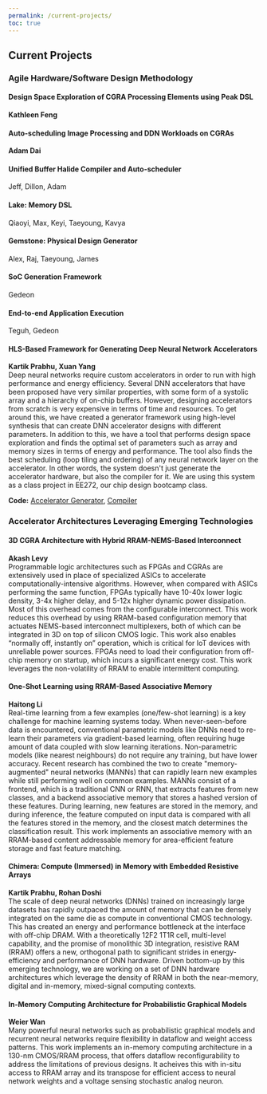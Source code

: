 ```yaml
---
permalink: /current-projects/
toc: true
---
```

## Current Projects

### Agile Hardware/Software Design Methodology

#### Design Space Exploration of CGRA Processing Elements using Peak DSL
**Kathleen Feng**

#### Auto-scheduling Image Processing and DDN Workloads on CGRAs
**Adam Dai**

#### Unified Buffer Halide Compiler and Auto-scheduler
Jeff, Dillon, Adam

#### Lake: Memory DSL
Qiaoyi, Max, Keyi, Taeyoung, Kavya

#### Gemstone: Physical Design Generator
Alex, Raj, Taeyoung, James

#### SoC Generation Framework
Gedeon

#### End-to-end Application Execution
Teguh, Gedeon

#### HLS-Based Framework for Generating Deep Neural Network Accelerators
**Kartik Prabhu, Xuan Yang**  
Deep neural networks require custom accelerators in order to run with high performance and energy efficiency. Several DNN  accelerators that have been proposed have very similar properties, with some form of a systolic array and a hierarchy of on-chip buffers. However, designing accelerators from scratch is very expensive in terms of time and resources. To get around  this, we have created a generator framework using high-level synthesis that can create DNN accelerator designs with different parameters. In addition to this, we have a tool that performs design space exploration and finds the optimal set of parameters such as array and memory sizes in terms of energy and performance. The tool also finds the best scheduling (loop tiling and ordering) of any neural network layer on the accelerator. In other words, the system doesn't just generate the accelerator hardware, but also the compiler for it. We are using this system as a class project in EE272, our chip design bootcamp class.

**Code:** [Accelerator Generator](https://github.com/priyanka-raina/dnn-accelerator), [Compiler](https://github.com/xuanyoya/CNN-blocking/tree/dev)

### Accelerator Architectures Leveraging Emerging Technologies

#### 3D CGRA Architecture with Hybrid RRAM-NEMS-Based Interconnect
**Akash Levy**  
Programmable logic architectures such as FPGAs and CGRAs are extensively used in place of specialized ASICs to accelerate computationally-intensive algorithms. However, when compared with ASICs performing the same function, FPGAs typically have 10-40x lower logic density, 3-4x higher delay, and 5-12x higher dynamic power dissipation. Most of this overhead comes from the configurable interconnect. This work reduces this overhead by using RRAM-based configuration memory that actuates NEMS-based interconnect multiplexers, both of which can be integrated in 3D on top of silicon CMOS logic. This work also enables “normally off, instantly on” operation, which is critical for IoT devices with unreliable power sources. FPGAs need to load their configuration from off-chip memory on startup, which incurs a significant energy cost. This work leverages the non-volatility of RRAM to enable intermittent computing.

#### One-Shot Learning using RRAM-Based Associative Memory
**Haitong Li**  
Real-time learning from a few examples (one/few-shot learning) is a key challenge for machine learning systems today. When never-seen-before data is encountered, conventional parametric models like DNNs need to re-learn their parameters via gradient-based learning, often requiring huge amount of data coupled with slow learning iterations. Non-parametric models (like nearest neighbours) do not require any training, but have lower accuracy. Recent research has combined the two to create "memory-augmented" neural networks (MANNs) that can rapidly learn new examples while still performing well on common examples. MANNs consist of a frontend, which is a traditional CNN or RNN, that extracts features from new classes, and a backend associative memory that stores a hashed version of these features. During learning, new features are stored in the memory, and during inference, the feature computed on input data is compared with all the features stored in the memory, and the closest match determines the classification result. This work implements an associative memory with an RRAM-based content addressable memory for area-efficient feature storage and fast feature matching. 

#### Chimera: Compute (Immersed) in Memory with Embedded Resistive Arrays
**Kartik Prabhu, Rohan Doshi**  
The scale of deep neural networks (DNNs) trained on increasingly large datasets has rapidly outpaced the amount of memory that can be densely integrated on the same die as compute in conventional CMOS technology. This has created an energy and performance bottleneck at the interface with off-chip DRAM. With a theoretically 12F2 1T1R cell, multi-level capability, and the promise of monolithic 3D integration, resistive RAM (RRAM) offers a new, orthogonal path to significant strides in energy-efficiency and performance of DNN hardware. Driven bottom-up by this emerging technology, we are working on a set of DNN hardware architectures which leverage the density of RRAM in both the near-memory, digital and in-memory, mixed-signal computing contexts.

#### In-Memory Computing Architecture for Probabilistic Graphical Models
**Weier Wan**  
Many powerful neural networks such as probabilistic graphical models and recurrent neural networks require flexibility in dataflow and weight access patterns. This work implements an in-memory computing architecture in a 130-nm CMOS/RRAM process, that offers dataflow reconfigurability to address the limitations of previous designs. It acheives this with in-situ access to RRAM array and its transpose for efficient access to neural network weights and a voltage sensing stochastic analog neuron.
